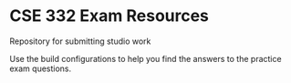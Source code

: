 # CSE 332 Exam Resources
Repository for submitting studio work

Use the build configurations to help you find the answers to the practice exam questions. 
